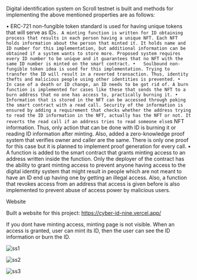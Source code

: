 Digital identification system on Scroll testnet is built and methods for implementing the above mentioned properties are as follows:

•	ERC-721 non-fungible token standard is used for having unique tokens that will serve as ID`s. A minting function is written for ID obtaining process that results in each person having a unique NFT. Each NFT holds information about the person that minted it. It holds name and ID number for this implementation, but additional information can be obtained if a system wants to store more. Proposed system requires every ID number to be unique and it guarantees that no NFT with the same ID number is minted on the smart contract.
•	Soulbound non-fungible token idea is used for this implementation. Trying to transfer the ID will result in a reverted transaction. Thus, identity thefts and malicious people using other identities is prevented.
•	In case of a death or ID change, an ID needs to be got rid of. A burn function is implemented for cases like these that sends the NFT to a burn address that no one has access to, practically burning it.
•	Information that is stored in the NFT can be accessed through poking the smart contract with a read call. Security of the information is ensured by adding a requirement that checks whether the address trying to read the ID information in the NFT, actually has the NFT or not. It reverts the read call if an address tries to read someone else`s NFT information. Thus, only action that can be done with ID is burning it or reading ID information after minting. Also, added a zero-knowledge proof system that verifies owner and caller are the same. There is only one proof for this case but it is planned to implement proof generation for every call.
•	A function is added to the smart contract that grants minting access to an address written inside the function. Only the deployer of the contract has the ability to grant minting access to prevent anyone having access to the digital identity system that might result in people which are not meant to have an ID end up having one by getting an illegal access. Also, a function that revokes access from an address that access is given before is also implemented to prevent abuse of access power by malicious users.

Website

Built a website for this project: https://cyber-id-nine.vercel.app/

If you dont have minting access, minting page is not visible. When an access is granted, user can mint its ID, then the user can see the ID information or burn the ID.

![ss1](https://github.com/yigitcanga/Scroll_idSBT/assets/105357336/9e041e92-836e-443a-8eff-caec54f2a720)

![ss2](https://github.com/yigitcanga/Scroll_idSBT/assets/105357336/4493f949-913f-4708-b45b-473228b2e443)

![ss3](https://github.com/yigitcanga/Scroll_idSBT/assets/105357336/efa379c7-8d70-4776-b2b7-dbd533b37836)

